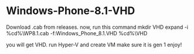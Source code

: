 # Windows-Phone-8.1-VHD
Download .cab from releases.
now, run this command
mkdir VHD
expand -i  %cd%\WP8.1.cab -f:Windows_Phone_8.1.VHD %cd%\VHD

you will get VHD.
run Hyper-V and create VM
make sure it is gen 1
enjoy!
